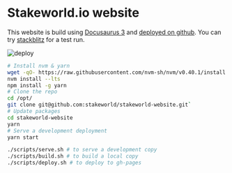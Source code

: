 # Stakeworld.io website
This website is build using [Docusaurus 3](https://docusaurus.io/) and [deployed on github](https://docusaurus.io/docs/next/deployment#deploying-to-github-pages). You can try [stackblitz](https://stackblitz.com/github/stakeworld/stakeworld-website/tree/master/?file=README.md) for a test run.

![deploy](https://github.com/stakeworld/stakeworld-website/actions/workflows/deploy.yml/badge.svg)

```bash
# Install nvm & yarn
wget -qO- https://raw.githubusercontent.com/nvm-sh/nvm/v0.40.1/install.sh | bash
nvm install --lts
npm install -g yarn
# Clone the repo
cd /opt/
git clone git@github.com:stakeworld/stakeworld-website.git`
# Update packages
cd stakeworld-website
yarn
# Serve a development deployment
yarn start
```

```bash
./scripts/serve.sh # to serve a development copy
./scripts/build.sh # to build a local copy
./scripts/deploy.sh # to deploy to gh-pages
```
